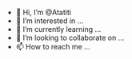 - 👋 Hi, I’m @Atatiti
- 👀 I’m interested in ...
- 🌱 I’m currently learning ...
- 💞️ I’m looking to collaborate on ...
- 📫 How to reach me ...

<!---
Atatiti/Atatiti is a ✨ special ✨ repository because its `README.md` (this file) appears on your GitHub profile.
You can click the Preview link to take a look at your changes.
--->
